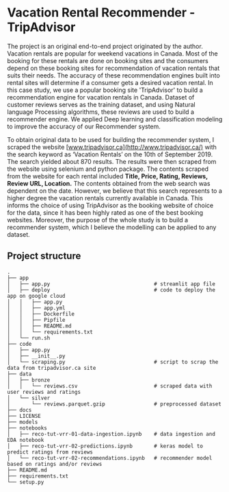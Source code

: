 # Vacation Rental Recommender - TripAdvisor

The project is an original end-to-end project originated by the author. Vacation rentals are popular for weekend vacations in Canada. Most of the booking for these rentals are done on booking sites and the consumers depend on these booking sites for recommendation of vacation rentals that suits their needs. The accuracy of these recommendation engines built into rental sites will determine if a consumer gets a desired vacation rental. In this case study, we use a popular booking site 'TripAdvisor' to build a recommendation engine for vacation rentals in Canada. Dataset of customer reviews serves as the training dataset, and using Natural language Processing algorithms, these reviews are used to build a recommender engine. We applied Deep learning and classification modeling to improve the accuracy of our Recommender system.

To obtain original data to be used for building the recommender system, I scraped the website [www.tripadvisor.ca](http://www.tripadvisor.ca/) with the search keyword as ‘Vacation Rentals’ on the 10th of September 2019. The search yielded about 870 results. The results were then scraped from the website using selenium and python package. The contents scraped from the website for each rental included **Title, Price, Rating, Reviews, Review URL, Location.** The contents obtained from the web search was dependent on the date. However, we believe that this search represents to a higher degree the vacation rentals currently available in Canada. This informs the choice of using TripAdvisor as the booking website of choice for the data, since it has been highly rated as one of the best booking websites. Moreover, the purpose of the whole study is to build a recommender system, which I believe the modelling can be applied to any dataset.

## Project structure
```
.
├── app
│   ├── app.py                                  # streamlit app file
│   ├── deploy                                  # code to deploy the app on google cloud
│   │   ├── app.py
│   │   ├── app.yml
│   │   ├── Dockerfile
│   │   ├── Pipfile
│   │   ├── README.md
│   │   └── requirements.txt
│   └── run.sh
├── code
│   ├── app.py
│   ├── __init__.py
│   └── scraping.py                             # script to scrap the data from tripadvisor.ca site
├── data
│   ├── bronze
│   │   └── reviews.csv                         # scraped data with user reviews and ratings
│   └── silver
│       └── reviews.parquet.gzip                # preprocessed dataset
├── docs
├── LICENSE
├── models
├── notebooks
│   ├── reco-tut-vrr-01-data-ingestion.ipynb    # data ingestion and EDA notebook
│   ├── reco-tut-vrr-02-predictions.ipynb       # keras model to predict ratings from reviews
│   └── reco-tut-vrr-02-recommendations.ipynb   # recommender model based on ratings and/or reviews
├── README.md
├── requirements.txt
└── setup.py
```